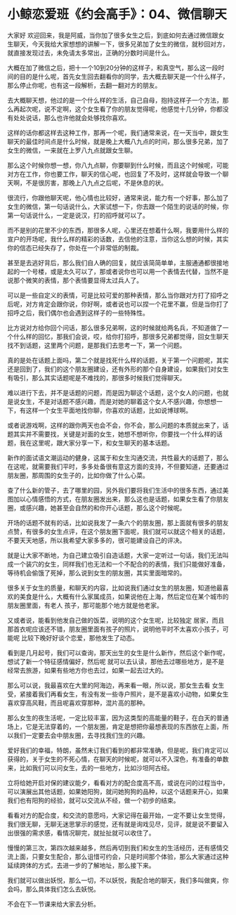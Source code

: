 # 小鲸恋爱班《约会高手》：04、微信聊天

大家好 欢迎回来，我是阿威，当你加了很多女生之后，到底如何去通过微信跟女生聊天，今天我给大家想想的讲解一下，很多兄弟加了女生的微信，就秒回对方，就直接发现过去，未免请太多常出，正确的分数时间是什么。

大概在加了微信之后，把十一个10到20分钟的这样子，和真空气，那么这一段时间的目的是什么呢，首先女生回去翻看你的同学，去大概去聊天是一个什么样子，那么停止你呢，也有这一段解析，去翻一翻对方的朋友。

去大概聊天想，他过的是一个什么样的生活，自己自母，抱持这样子一个方法，那么再起次呢，说不定啊，这个女生看了你的朋友觉得呢，他感觉十几分钟，你都没有处处说话，那么也许他就会处够找你喜欢。

这样的话你都这样去这种工作，那再一个呢，我们通常来说，在一天当中，跟女生聊天的最佳时间点是什么时候，就是晚上大概八九点的时间，那么很多兄弟，加了女生的微信，一来就在上罗八九点就跟女生聊。

那么这个时候你想一想，你八九点聊，你要聊到什么时候，而且这个时候呢，可能对方在工作，你也要工作，聊天的信心呢，也回复了不及时，这样就会导致一个聊天啊，不是很厉害，那晚上八九点之后呢，不是休息的状。

很流行，你跟他聊天呢，他心情也比较好，通常来说，能力有一个好事，那么加了女生的微信，第一句话说什么，大家试想一下，你去跟一个陌生的说话的时候，你第一句话说什么，一定是说汉，打的招呼就可以了。

而不是别的花里不少的东西，那很多人呢，心里还在想着什么啊，我要用什么样的宣户的开场呢，我什么样的精彩的话数，去信他的注意，当你这么想的时候，其实你的信态已经失存了，你处在一个非常低的制裁。

甚至是去逃好背后，那么我们自人确的回复，就应该简简单单，主服通通都很接地起的一个号楼，或是太久可以了，那或者说你也可以用一个表情去代替，当然不是说那个微笑的表情，那个表情要显得太过兵人了。

可以是一些自定义的表情，可是比较可爱的那种表情，那么当你跟对方打了招呼之后呢，对方肯定会跟你说，你好啊，或者说也可以捏一个花里不赢，但是当你打了招呼之后，我们偶尔也会遇到这样子的一些特殊性。

比方说对方给你回个问话，那么很多兄弟啊，这的时候就给两名兵，不知道做了一个什么样的回忆，那我们会说，哎，给你打招呼，那很多兄弟都觉得，回女生聊天找不到话题，这里两个问题，是那我们去思考一下，第一个问题。

真的是处在话题上面吗，第二个就是找死什么样的话题，关于第一个问题呢，其实还是回到了，我们的这个朋友圈建设，还有外形的那个自身建设，如果我们对女生有吸引，那么其实话题呢是不难找的，那很多时候我们觉得聊天。

难以进行下去，并不是话题的问题，而是因为聊这个话题，这个女人的问题，也就是说女生，不是对话题不感兴趣，而是对她的聊着这个女人不感兴趣，你想想一下，有这样一个女生平面地找你聊，你喜欢的话题，比如说博球啊。

或者说游戏啊，这样的跟你两天也会不会，你不会，那么问题的本质就出来了，话题其实并不需要找，关键是对面的女生，她想不想听你，你要找一个什么样的话题，我在这里呢，跟大家分享一下，和女生聊天的基本话题。

新作的面试语文潮运动的健身，这属于和女生沟通交流，共性最大的话题了，那么在这呢，就需要我们平时，多多处备很有意这方面的支持，不但要知道，还要通过朋友圈，那周围的女生子的，比如你做了什么心菜。

查了什么新的管子，去了哪里的园，另外我们要将我们生活中的很多东西，通过美图加以心情感悟的方式，在朋友圈发出来，那么这也是话题，如果女生看了你朋友圈，或感兴趣，她甚至会自然的和你开心话题，那么这个时候呢。

开场的话题不就有的话，比如说我发了一条六个的朋友圈，那上面就有很多的朋友点赞，有很多的女生点评，在这个朋友圈下面呢，我们就可以就这个相关的话题，不要天天地感，所以我希望大家多多的，很可能建设自己的评决。

就是让大家不断地，为自己建立吸引自造话题，大家一定听过一句话，我们无法叫成一个装穴的女生，同样我们也无法和一个不配合的的表情，我们只能做好准备，等待机会偷饿了死掉，那么说到女生的朋友圈，其实里面暗常的。

很多关于女生的质量，和聊天的内容，比如说我们通过女生的朋友圈，知道他最喜欢的美食是什么，大概有什么家属成员，如果说他在上海，然后定位在某个城市的朋友圈里面，有老人 孩子，那可能那个地方就是他老家。

又或者说，能看到他发自己做的饭菜，说明的这个女生呢，比较独定 居家，而且那首衣呢应该还不错，朋友圈里面有孩子的照片，说明他平时不太喜欢小孩子，可能呢 比较下晚好好谈个恋爱，那他发生了动态。

看到是几月起号，我们可以查询，那天出生的女生是什么新作，然后这个新作呢，想试了新一个特征感情偏好，然后呢 就可以去认读，那他去过哪些地方，是不是经常去旅游，如果有些地方你也去过，如果一起去过大的。

那么可以说，我最喜欢在大里的阿海边，再来看一眼，所以说，那女生去看 女生受，紧接着我们再看女生，有没有发一些寺户照片，是不是喜欢小动物，如果女生喜欢穿高风鞋，而且呢喜欢穿那种，混片高的那种。

那么女生的夜生活呢，一定比较丰富，因为这类型的高能量的鞋子，在白天的普通场上，它是无法穿着的，一个朋友圈，肯定是想把你最想表现的东西放在上面，所以我们一定要去会中朋友圈，去寻找我们生的兴趣。

爱好我们的幸福，特朗，虽然未订我们看到的都非常准确，但是呢，我们肯定可以获得的，关于女生的不死心情，在聊天的时候呢，就可以不入深色，有准备的单数来，比如我们可以问女生，去的一些地方，比如沙坦阿古经。

立将给她开启对保的建议能夕，看看对方的配合度高不高，或说在问的过程当中，可以演展出其他话题，如果她阳狗，就问她狗狗的品种，以这个话题来开心，如果我们也有阳狗的经验，就可以交流从不经，做一个初步的结束。

看看对方的配合度，和交流的意愿吗，大家记得在最开始，一定不要让女生觉得，我们很无聊，无聊无迷思掌示的感觉，还有就是询戏见尽，见评，就是说不要留入出很强的需求感，看情况聊完，就扯扯就可以收住了。

慢慢的第三次，第四次越来越多，然后再切到我们和女生的生活经历，还有感情交流上面，只要女生配合，那么诅惜可约会，只是时间那个体验，那么大家通过这种延续跨体的方式，去进一步的了解地址，那么接下来。

我们就可以做出妖悦，那么一切，不以妖悦，我配合地的聊天，我们多叫做爽，你会吗，那么具体我们怎么去妖悦。

不会在下一节课来给大家去分析。